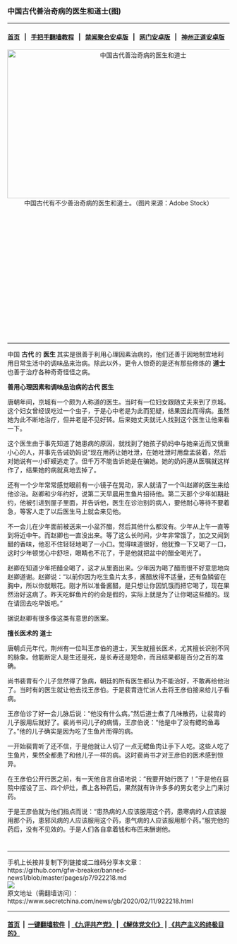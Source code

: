 ### 中国古代善治奇病的医生和道士(图)
------------------------

#### [首页](https://github.com/gfw-breaker/banned-news1/blob/master/README.md) &nbsp;&nbsp;|&nbsp;&nbsp; [手把手翻墙教程](https://github.com/gfw-breaker/guides/wiki) &nbsp;&nbsp;|&nbsp;&nbsp; [禁闻聚合安卓版](https://github.com/gfw-breaker/bn-android) &nbsp;&nbsp;|&nbsp;&nbsp; [网门安卓版](https://github.com/oGate2/oGate) &nbsp;&nbsp;|&nbsp;&nbsp; [神州正道安卓版](https://github.com/SzzdOgate/update) 



<div class="article_right" style="fone-color:#000">
 <p style="text-align:center">
  <img alt="中国古代善治奇病的医生和道士" src="https://img3.secretchina.com/pic/2020/2-7/p2621831a427266125-ss.jpg" style="height:337px; width:600px"/>
  <br>
   中国古代有不少善治奇病的医生和道士。（图片来源：Adobe Stock）
   <span id="hideid" name="hideid" style="color:red;display:none;">
    <span href="https://www.secretchina.com">
    </span>
   </span>
  </br>
 </p>
 <div id="txt-mid1-t21-2017">
  <ins class="adsbygoogle" data-ad-client="ca-pub-1276641434651360" data-ad-slot="2451032099" style="display:inline-block;width:336px;height:280px">
  </ins>
  

---


  </div>
 </div>
 <p>
  中国
  <strong>
   <span href="https://www.secretchina.com/news/gb/tag/古代" target="_blank">
    古代
   </span>
  </strong>
  的
  <strong>
   医生
  </strong>
  其实是很善于利用心理因素治病的，他们还善于因地制宜地利用日常生活中的调味品来治病。除此以外，更令人惊奇的是还有那些修炼的
  <strong>
   道士
  </strong>
  也善于治疗各种奇奇怪怪之病。
  <span id="hideid" name="hideid" style="color:red;display:none;">
   <span href="https://www.secretchina.com">
   </span>
  </span>
 </p>
 <p>
  <strong>
   善用心理因素和调味品治病的古代
   <span href="https://www.secretchina.com/news/gb/tag/医生" target="_blank">
    医生
   </span>
  </strong>
 </p>
 <p>
  唐朝年间，京城有一个颇为人称道的医生。当时有一位妇女跟随丈夫来到了京城。这个妇女曾经误吃过一个虫子，于是心中老是为此而犯疑，结果因此而得病。虽然她为此不断地治疗，但并老是不见好转。后来她丈夫就讬人找到这个医生让他来看一下。
 </p>
 <p>
  这个医生由于事先知道了她患病的原因，就找到了她孩子奶妈中与她亲近而又慎重小心的人，并事先告诫奶妈说“现在用药让她吐泄，在她吐泄时用盘盂装着，然后对她说有一小虾蟆逃走了。但千万不能告诉她是在骗她。她的奶妈遵从医嘱就这样作了，结果她的病就真地去掉了。
 </p>
 <p>
  还有一个少年常常感觉眼前有一小镜子在晃动，家人就请了一个叫赵卿的医生来给他诊治。赵卿和少年约好，说第二天早晨用生鱼片招待他。第二天那个少年如期赴约，他被引进到屋子里面，并告诉他，医生在诊治别的病人，要他耐心等待不要着急，等客人走了以后医生马上就会来见他。
 </p>
 <p>
  不一会儿在少年面前被送来一小盆芥醋，然后其他什么都没有。少年从上午一直等到将近中午。而赵卿也一直没出来。等了这么长时间，少年非常饿了，加之又闻到醋的香味，他忍不住轻轻地喝了一小口。觉得味道很好，他犹豫一下又喝了一口，这时少年顿觉心中舒坦，眼睛也不花了，于是他就把盆中的醋全喝光了。
 </p>
 <p>
  赵卿在知道少年把醋全喝了，这才从里面出来。少年因为喝了醋而很不好意思地向赵卿道谢。赵卿说：“以前你因为吃生鱼片太多，酱醋放得不适量，还有鱼鳞留在胸中，所以你就眼花。刚才所以准备酱醋，是只想让你因饥饿而把它喝了，现在果然治好这病了。昨天吃鲜鱼片的约会是假的，实际上就是为了让你喝这些醋的。现在请回去吃早饭吧。”
 </p>
 <p>
  据说赵卿有很多像这类有意思的医案。
 </p>
 <p>
  <strong>
   擅长医术的
   <span href="https://www.secretchina.com/news/gb/tag/道士" target="_blank">
    道士
   </span>
  </strong>
 </p>
 <p>
  唐朝贞元年代，荆州有一位叫王彦伯的道士，天生就擅长医术，尤其擅长识别不同的脉象。他能断定人是生还是死，是长寿还是短命，而且结果都是百分之百的准确。
 </p>
 <p>
  尚书裴胄有个儿子忽然得了急病，朝廷的所有医生都认为不能治好，不敢再给他治了。当时有的医生就让他去找王彦伯。于是裴胄连忙派人去将王彦伯接来给儿子看病。
 </p>
 <p>
  王彦伯诊了好一会儿脉后说：“他没有什么病。”然后道士煮了几味散药，让裴胄的儿子服用后就好了。裴尚书问儿子的病情，王彦伯说：“他是中了没有鳃的鱼毒了。”他的儿子确实是因为吃了生鱼片而得的病。
 </p>
 <p>
  一开始裴胄听了还不信，于是他就让人切了一点无鳃鱼肉让手下人吃。这些人吃了生鱼片，果然全都患了和他儿子一样的病。这时裴尚书才对王彦伯的医术感到惊异。
 </p>
 <p>
  在王彦伯公开行医之前，有一天他自言自语地说：“我要开始行医了！”于是他在庭院中摆设了三、四个炉灶，煮上各种药后，果然就有许许多多的男女老少上门来讨药。
 </p>
 <p>
  于是王彦伯就为他们指点而说：“患热病的人应该服用这个药，患寒病的人应该服用那个药，患邪风病的人应该服用这个药，患气病的人应该服用那个药。”服完他的药后，没有不见效的。于是人们各自拿着钱和布匹来酬谢他。
  <center>
   <div>
    <div id="txt-mid2-t22-2017" style="display: block;  max-height: 351px;  overflow: hidden;">
     <div id="SC-21xxx">
     </div>
     <ins class="adsbygoogle" data-ad-client="ca-pub-1276641434651360" data-ad-format="auto" data-ad-slot="4301710469" data-full-width-responsive="true" style="display:block">
     </ins>
    </div>
   </div>
  </center>
  <div style="padding-top:12px;">
  </div>
 </p>
</div>

<hr/>
手机上长按并复制下列链接或二维码分享本文章：<br/>
https://github.com/gfw-breaker/banned-news1/blob/master/pages/p7/922218.md <br/>
<a href='https://github.com/gfw-breaker/banned-news1/blob/master/pages/p7/922218.md'><img src='https://github.com/gfw-breaker/banned-news1/blob/master/pages/p7/922218.md.png'/></a> <br/>
原文地址（需翻墙访问）：https://www.secretchina.com/news/gb/2020/02/11/922218.html


------------------------
#### [首页](https://github.com/gfw-breaker/banned-news1/blob/master/README.md) &nbsp;|&nbsp; [一键翻墙软件](https://github.com/gfw-breaker/nogfw/blob/master/README.md) &nbsp;| [《九评共产党》](https://github.com/gfw-breaker/9ping.md/blob/master/README.md#九评之一评共产党是什么) | [《解体党文化》](https://github.com/gfw-breaker/jtdwh.md/blob/master/README.md) | [《共产主义的终极目的》](https://github.com/gfw-breaker/gczydzjmd.md/blob/master/README.md)


<img src='http://gfw-breaker.win/banned-news/pages/p7/922218.md' width='0px' height='0px'/>